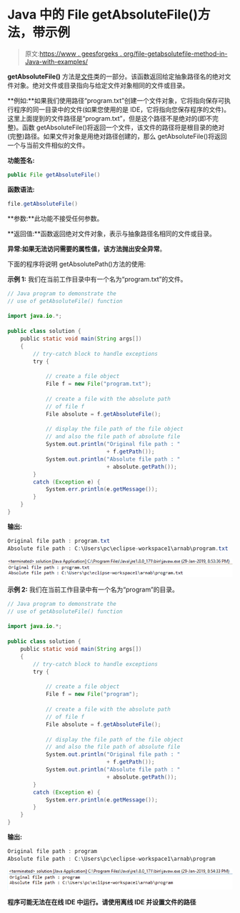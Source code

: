 # Java 中的 File getAbsoluteFile()方法，带示例

> 原文:[https://www . geesforgeks . org/file-getabsolutefile-method-in-Java-with-examples/](https://www.geeksforgeeks.org/file-getabsolutefile-method-in-java-with-examples/)

**getAbsoluteFile()** 方法是[文件](https://www.geeksforgeeks.org/file-class-in-java/)类的一部分。该函数返回给定抽象路径名的绝对文件对象。绝对文件或目录指向与给定文件对象相同的文件或目录。

**例如:**如果我们使用路径“program.txt”创建一个文件对象，它将指向保存可执行程序的同一目录中的文件(如果您使用的是 IDE，它将指向您保存程序的文件)。这里上面提到的文件路径是“program.txt”，但是这个路径不是绝对的(即不完整)。函数 getAbsoluteFile()将返回一个文件，该文件的路径将是根目录的绝对(完整)路径。如果文件对象是用绝对路径创建的，那么 getAbsoluteFile()将返回一个与当前文件相似的文件。

**功能签名:**

```java
public File getAbsoluteFile()
```

**函数语法:**

```java
file.getAbsoluteFile()
```

**参数:**此功能不接受任何参数。

**返回值:**函数返回绝对文件对象，表示与抽象路径名相同的文件或目录。

**异常:**如果无法访问需要的属性值，该方法抛出**安全异常**。

下面的程序将说明 getAbsolutePath()方法的使用:

**示例 1:** 我们在当前工作目录中有一个名为“program.txt”的文件。

```java
// Java program to demonstrate the
// use of getAbsoluteFile() function

import java.io.*;

public class solution {
    public static void main(String args[])
    {
        // try-catch block to handle exceptions
        try {

            // create a file object
            File f = new File("program.txt");

            // create a file with the absolute path
            // of file f
            File absolute = f.getAbsoluteFile();

            // display the file path of the file object
            // and also the file path of absolute file
            System.out.println("Original file path : "
                               + f.getPath());
            System.out.println("Absolute file path : "
                               + absolute.getPath());
        }
        catch (Exception e) {
            System.err.println(e.getMessage());
        }
    }
}
```

**输出:**

```java
Original file path : program.txt
Absolute file path : C:\Users\pc\eclipse-workspace1\arnab\program.txt

```

![](img/8319443935cf22aa68743166a1f99355.png)

**示例 2:** 我们在当前工作目录中有一个名为“program”的目录。

```java
// Java program to demonstrate the
// use of getAbsoluteFile() function

import java.io.*;

public class solution {
    public static void main(String args[])
    {
        // try-catch block to handle exceptions
        try {

            // create a file object
            File f = new File("program");

            // create a file with the absolute path
            // of file f
            File absolute = f.getAbsoluteFile();

            // display the file path of the file object
            // and also the file path of absolute file
            System.out.println("Original file path : "
                               + f.getPath());
            System.out.println("Absolute file path : "
                               + absolute.getPath());
        }
        catch (Exception e) {
            System.err.println(e.getMessage());
        }
    }
}
```

**输出:**

```java
Original file path : program
Absolute file path : C:\Users\pc\eclipse-workspace1\arnab\program

```

![](img/f01a0605fb3f6a2c9c60cb90a6afd27c.png)

**程序可能无法在在线 IDE 中运行。请使用离线 IDE 并设置文件的路径**
